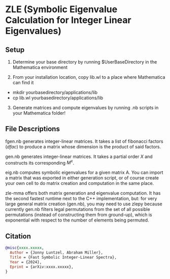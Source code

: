 # ZLE (Symbolic Eigenvalue Calculation for Integer Linear Eigenvalues)


## Setup

1. Determine your base directory by running $UserBaseDirectory in the Mathematica environment
   
2. From your installation location, copy lib.wl to a place where Mathematica can find it
  - mkdir yourbasedirectory/applications/lib
  - cp lib.wl yourbasedirectory/applications/lib
    
3. Generate matrices and compute eigenvalues by running .nb scripts in your Mathematica folder!

## File Descriptions

fgen.nb generates integer-linear matrices. It takes a list of fibonacci factors ($dfac$) to produce a matrix whose dimension is the product of said factors.

gen.nb generates integer-linear matrices. It takes a partial order $X$ and constructs its corresponding $M^x$.

eig.nb computes symbolic eigenvalues for a given matrix A. You can import a matrix that was exported in either generation script, or of course create your own cell to do matrix creation and computation in the same place.

zle-mma offers both matrix generation and eigenvalue computation. It has the second fastest runtime next to the C++ implementation, but:
for very large general matrix creation (gen.nb), you may need to use zlepy because currently gen.nb filters legal permutations from the set of all possible permutations (instead of constructing them from ground-up), which is exponential with respect to the number of elements being permuted. 

## Citation

```bibtex
@misc{xxxx.xxxxx,
  Author = {Jonny Luntzel, Abraham Miller},
  Title = {Fast Symbolic Integer-Linear Spectra},
  Year = {2024},
  Eprint = {arXiv:xxxx.xxxxx},
}
